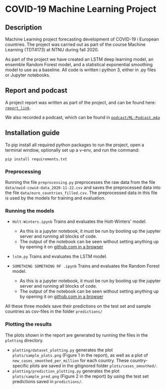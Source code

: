 # COVID-19 Machine Learning Project

## Description
Machine Learning project forecasting development of COVID-19 i European countries.
The project was carried out as part of the course Machine Learning (TDT4173) at NTNU during fall 2020.

As part of the project we have created an LSTM deep learning model, an ensemble Random Forest model, and a statistical exponential smoothing model to use as a baseline. All code is written i python 3, either in .py files or Jupyter notebooks.


## Report and podcast
A project report was written as part of the project, and can be found here: [`report_link`](report_link.pdf). <!-- TODO: upload report and update link! -->

We also recorded a podcast, which can be found in [`podcast/ML-Podcast.m4a`](podcast/ML-Podcast.m4a)

## Installation guide
To pip install all required python packages to run the project, open a terminal window, optionally set up a v-env, and run the command:

`pip install requirements.txt`

### Preprocessing

Running the file `preprocessing.py` preprocesses the raw data from the file `data/owid-cowid-data_2020-11-22.csv` and saves the preprocessed data into the file `data/euro_countries_filled.csv`. The preprocessed data in this file is used by the models for training and evaluation.

### Running the models

- `Holt-Winters.ipynb` Trains and evaluates the Holt-Winters' model.
    - As this is a jupyter notebook, it must be run by booting up the jupyter server and running all blocks of code.
    - The output of the notebook can be seen without setting anything up by opening it on [github.com in a browser](https://github.com/ostormer/covid_ml/blob/main/Holt-Winters.ipynb)
    
- `lstm.py` Trains and evaluates the LSTM model.

- `SOMETHING SOMETHING RF .ipynb` Trains and evaluates the Random Forest model.
    - As this is a jupyter notebook, it must be run by booting up the jupyter server and running all blocks of code.
    - The output of the notebook can be seen without setting anything up by opening it on [github.com in a browser](SOMETHING_SOMETHING_RF_GITHUB_LINK)

All these three models save their predictions on the test set and sample countries as csv-files in the folder `predictions/`

### Plotting the results

The plots shown in the report are generated by running the files in the `plotting` directory.
- `plotting/dataset_plotting.py` generates the plot `plots/sample_plots.png` (Figure 1 in the report), as well as a plot of `new_cases_smoothed_per_million` for each country. These country-specific plots are saved in the gitignored folder `plots/cases_smoothed/`.
- `plotting/prediction_plotting.py` generates the plot `plots/sample_pred.png` (Figure 2 in the report) by using the test set predictions saved in `predictions/`.
